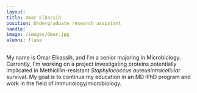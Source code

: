 ```yaml
---
layout: 
title: Omar Elkassih
position: Undergraduate research assistant
handle: 
image: /images/Omar.jpg
alumni: flase
---
```

My name is Omar Elkassih, and I'm a senior majoring in Microbiology. Currently, I'm working on a project investigating proteins potentially implicated in Methicillin-resistant <i>Staphylococcus aureusintracellular</i> survival. My goal is to continue my education in an MD-PhD program and work in the field of immunology/microbiology.



